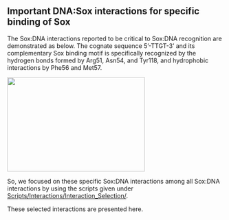 ## Important DNA:Sox interactions for specific binding of Sox

The Sox:DNA interactions reported to be critical to Sox:DNA recognition are demonstrated as below. 
The cognate sequence 5’-TTGT-3’ and its complementary Sox binding motif is specifically recognized by the hydrogen bonds formed by Arg51, Asn54, and Tyr118, 
and hydrophobic interactions by Phe56 and Met57. 

<img src="https://user-images.githubusercontent.com/64282221/170940414-4cf6be59-a656-4b28-bd13-ea5313d91225.png" width="320" height="220">


So, we focused on these specific Sox:DNA interactions among all Sox:DNA interactions by using the scripts given under [Scripts/Interactions/Interaction_Selection/](https://github.com/BurcuOzden/Sox-PTF/tree/main/Scripts/Interactions/Interaction_Selection).

These selected interactions are presented here.
